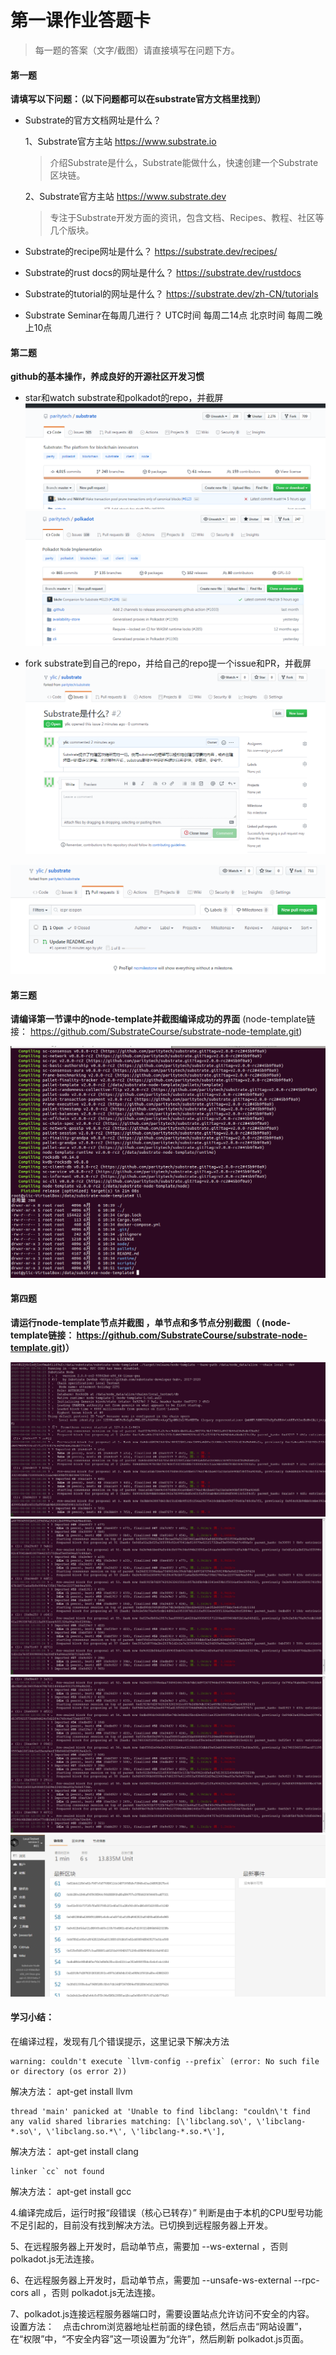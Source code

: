# 第一课作业答题卡

> 每一题的答案（文字/截图）请直接填写在问题下方。

#### 第一题

**请填写以下问题：（以下问题都可以在substrate官方文档里找到）**

- Substrate的官方文档网址是什么？

  1、Substrate官方主站 https://www.substrate.io 
  > 介绍Substrate是什么，Substrate能做什么，快速创建一个Substrate区块链。

  2、Substrate官方主站 https://www.substrate.dev 
  > 专注于Substrate开发方面的资讯，包含文档、Recipes、教程、社区等几个版块。
  
- Substrate的recipe网址是什么？
	https://substrate.dev/recipes/
  

- Substrate的rust docs的网址是什么？
	https://substrate.dev/rustdocs
  

- Substrate的tutorial的网址是什么？
	https://substrate.dev/zh-CN/tutorials
  

- Substrate Seminar在每周几进行？
	UTC时间  每周二14点
	北京时间 每周二晚上10点




#### 第二题

**github的基本操作，养成良好的开源社区开发习惯**

- star和watch substrate和polkadot的repo，并截屏
![substrate repo](./2.1.png)  
![polkadot repo](./2.2.png)  

- fork substrate到自己的repo，并给自己的repo提一个issue和PR，并截屏
![isuse](./2.3.png)  

![pull requests](./2.4.png)


#### 第三题

**请编译第一节课中的node-template并截图编译成功的界面** (node-template链接： https://github.com/SubstrateCourse/substrate-node-template.git)

![编译成功的界面](./3.1.png)

#### 第四题

**请运行node-template节点并截图 ，单节点和多节点分别截图（ (node-template链接： https://github.com/SubstrateCourse/substrate-node-template.git)）**

![单节点 log](./4.1.png)   
![多节点 alicelog](./4.2.png)   
![多节点 bob log](./4.3.png)   
![polkadot.js](./4.4.png)   

#### 学习小结：

在编译过程，发现有几个错误提示，这里记录下解决方法

```
warning: couldn't execute `llvm-config --prefix` (error: No such file or directory (os error 2))
```
解决方法： apt-get install llvm
```
thread 'main' panicked at 'Unable to find libclang: "couldn\'t find any valid shared libraries matching: [\'libclang.so\', \'libclang-*.so\', \'libclang.so.*\', \'libclang-*.so.*\'],
```
解决方法： apt-get install clang

```
linker `cc` not found
```

解决方法： apt-get install gcc

4.编译完成后，运行时报“段错误（核心已转存）”
判断是由于本机的CPU型号功能不足引起的，目前没有找到解决方法。已切换到远程服务器上开发。

5、在远程服务器上开发时，启动单节点，需要加 --ws-external ，否则 polkadot.js无法连接。

6、在远程服务器上开发时，启动单节点，需要加 --unsafe-ws-external  --rpc-cors all  ，否则 polkadot.js无法连接。

7、polkadot.js连接远程服务器端口时，需要设置站点允许访问不安全的内容。　　
　　设置方法：　点击chrom浏览器地址栏前面的绿色锁，然后点击“网站设置”，在“权限”中，“不安全内容”这一项设置为“允许”，然后刷新 polkadot.js页面。　
